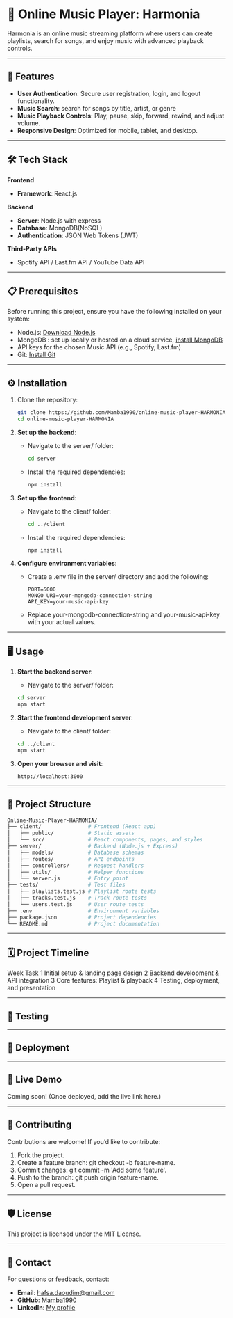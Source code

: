 # 🎵 Online Music Player: Harmonia

Harmonia is an online music streaming platform where users can create playlists, search for songs, and enjoy music with advanced playback controls.

---

## 🚀 Features

- **User Authentication**: Secure user registration, login, and logout functionality.
- **Music Search**: search for songs by title, artist, or genre
- **Music Playback Controls**: Play, pause, skip, forward, rewind, and adjust volume.
- **Responsive Design**: Optimized for mobile, tablet, and desktop.

---

## 🛠️ Tech Stack

**Frontend**
- **Framework**: React.js

**Backend**
- **Server**: Node.js with express
- **Database**: MongoDB(NoSQL)
- **Authentication**: JSON Web Tokens (JWT)
  
**Third-Party APIs**
- Spotify API / Last.fm API / YouTube Data API

---


## 📋 Prerequisites

Before running this project, ensure you have the following installed on your system:

- Node.js: [Download Node.js](https://nodejs.org/)
- MongoDB : set up locally or hosted on a cloud service, [install MongoDB](https://www.mongodb.com/try/download/community)
- API keys for the chosen Music API (e.g., Spotify, Last.fm)
- Git: [Install Git](https://git-scm.com/)

---

## ⚙️ Installation

1. Clone the repository:
   
   ```bash
   git clone https://github.com/Mamba1990/online-music-player-HARMONIA.git
   cd online-music-player-HARMONIA

3. **Set up the backend**:

   - Navigate to the server/ folder:
     
     ```bash
     cd server
   - Install the required dependencies:
     
     ```bash
     npm install

4. **Set up the frontend**:
 
   - Navigate to the client/ folder:
     
     ```bash
     cd ../client
   
   - Install the required dependencies:
     
      ```bash
      npm install

5. **Configure environment variables**:
   
   - Create a .env file in the server/ directory and add the following:
     
      ```plaintext
      PORT=5000
      MONGO_URI=your-mongodb-connection-string
      API_KEY=your-music-api-key
      ```
   - Replace your-mongodb-connection-string and your-music-api-key with your actual values.
   
---

## 🖥️ Usage

1. **Start the backend server**:
   
   - Navigate to the server/ folder:
     
   ```bash
   cd server
   npm start

3. **Start the frontend development server**:
   
   - Navigate to the client/ folder:
      
   ```bash
   cd ../client
   npm start

4. **Open your browser and visit**:
   
   ```arduino
   http://localhost:3000
   
 ---  

## 📂 Project Structure
   ```graphql
Online-Music-Player-HARMONIA/
├── client/               # Frontend (React app)
│   ├── public/           # Static assets
│   └── src/              # React components, pages, and styles
├── server/               # Backend (Node.js + Express)
│   ├── models/           # Database schemas
│   ├── routes/           # API endpoints
│   ├── controllers/      # Request handlers
│   ├── utils/            # Helper functions
│   └── server.js         # Entry point
├── tests/                # Test files
│   ├── playlists.test.js # Playlist route tests
│   ├── tracks.test.js    # Track route tests
│   └── users.test.js     # User route tests
├── .env                  # Environment variables
├── package.json          # Project dependencies
└── README.md             # Project documentation


   ```

---

## 🗓️ Project Timeline

Week	Task
1	Initial setup & landing page design
2	Backend development & API integration
3	Core features: Playlist & playback
4	Testing, deployment, and presentation

---

## 🧪 Testing

---

## 🚀 Deployment

---



## 🔗 Live Demo

Coming soon! (Once deployed, add the live link here.)

---

## 🤝 Contributing

Contributions are welcome! If you’d like to contribute:
1. Fork the project.
2. Create a feature branch: git checkout -b feature-name.
3. Commit changes: git commit -m 'Add some feature'.
4. Push to the branch: git push origin feature-name.
5. Open a pull request.

---

## 🛡️ License

This project is licensed under the MIT License.

---

## 📧 Contact

For questions or feedback, contact:
- **Email**: hafsa.daoudim@gmail.com
- **GitHub**: [Mamba1990](https://github.com/Mamba1990)
- **LinkedIn**: [My profile](https://www.linkedin.com/in/hafsadaoudim/)
